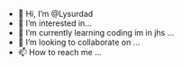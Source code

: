 - 👋 Hi, I’m @Lysurdad
- 👀 I’m interested in...
- 🌱 I’m currently learning coding im in jhs  ...
- 💞️ I’m looking to collaborate on ...
- 📫 How to reach me ...

<!---
Lysurdad/Lysurdad is a ✨ special ✨ repository because its `README.md` (this file) appears on your GitHub profile.
You can click the Preview link to take a look at your changes.
--->

